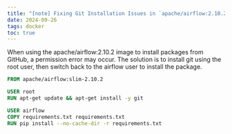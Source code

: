 ```yaml
---
title: "[note] Fixing Git Installation Issues in `apache/airflow:2.10.2` Docker Image"
date: 2024-09-26
tags: docker
toc: true
---
```


<!-- When I using `apache/airflow:2.10.2` Image to install the package from github will raise permission error. The solutoion is to install `git` by using root. Then switch the user back to airflow to install the package. -->

When using the apache/airflow:2.10.2 image to install packages from GitHub, a permission error may occur. The solution is to install git using the root user, then switch back to the airflow user to install the package.

```dockerfile
FROM apache/airflow:slim-2.10.2

USER root
RUN apt-get update && apt-get install -y git

USER airflow
COPY requirements.txt requirements.txt
RUN pip install --no-cache-dir -r requirements.txt
```